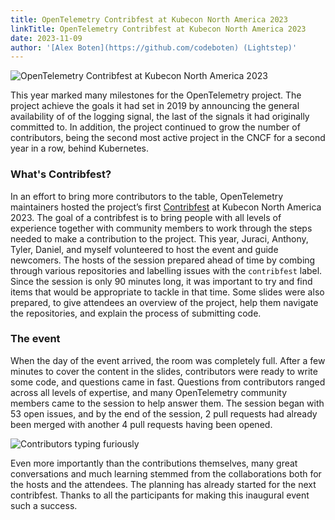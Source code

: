 ```yaml
---
title: OpenTelemetry Contribfest at Kubecon North America 2023
linkTitle: OpenTelemetry Contribfest at Kubecon North America 2023
date: 2023-11-09
author: '[Alex Boten](https://github.com/codeboten) (Lightstep)'
---
```


![OpenTelemetry Contribfest at Kubecon North America 2023](contribfest-1.png 'OpenTelemetry Contribfest at Kubecon North America 2023')

This year marked many milestones for the OpenTelemetry project. The project achieve the goals it had set in 2019 by announcing the general availability of of the logging signal, the last of the signals it had originally committed to. In addition, the project continued to grow the number of contributors, being the second most active project in the CNCF for a second year in a row, behind Kubernetes. 

### What's Contribfest?

In an effort to bring more contributors to the table, OpenTelemetry maintainers hosted the project’s first [Contribfest](https://sched.co/1R2rQ) at Kubecon North America 2023. The goal of a contribfest is to bring people with all levels of experience together with community members to work through the steps needed to make a contribution to the project. This year, Juraci, Anthony, Tyler, Daniel, and myself volunteered to host the event and guide newcomers. The hosts of the session prepared ahead of time by combing through various repositories and labelling issues with the `contribfest` label. Since the session is only 90 minutes long, it was important to try and find items that would be appropriate to tackle in that time. Some slides were also prepared, to give attendees an overview of the project, help them navigate the repositories, and explain the process of submitting code.

### The event

When the day of the event arrived, the room was completely full. After a few minutes to cover the content in the slides, contributors were ready to write some code, and questions came in fast. Questions from contributors ranged across all levels of expertise, and many OpenTelemetry community members came to the session to help answer them. The session began with 53 open issues, and by the end of the session, 2 pull requests had already been merged with another 4 pull requests having been opened.

![Contributors typing furiously](contribfest-2.png 'Contributors typing furiously')

Even more importantly than the contributions themselves, many great conversations and much learning stemmed from the collaborations both for the hosts and the attendees. The planning has already started for the next contribfest. Thanks to all the participants for making this inaugural event such a success.
